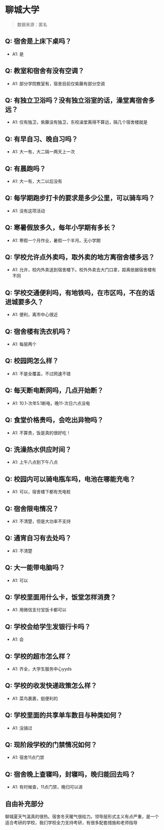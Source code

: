 # 聊城大学

> 数据来源：匿名

## Q: 宿舍是上床下桌吗？

- A1: 是

## Q: 教室和宿舍有没有空调？

- A1: 部分学院教室有，宿舍目前仅紫藤有部分空调

## Q: 有独立卫浴吗？没有独立浴室的话，澡堂离宿舍多远？

- A1: 仅有独卫，紫藤没有独卫，东校澡堂离得不算远，隔几个宿舍楼就是

## Q: 有早自习、晚自习吗？

- A1: 大一有，大二隔一两天上一次

## Q: 有晨跑吗？

- A1: 大一有，大二以后没有

## Q: 每学期跑步打卡的要求是多少公里，可以骑车吗？

- A1: 没有这项活动

## Q: 寒暑假放多久，每年小学期有多长？

- A1: 寒假一个月作业，暑假一个半月。无小学期

## Q: 学校允许点外卖吗，取外卖的地方离宿舍楼多远？

- A1: 允许，校内外卖送到宿舍楼下。校外外卖去大门口拿，距离依据宿舍楼有不同

## Q: 学校交通便利吗，有地铁吗，在市区吗，不在的话进城要多久？

- A1: 便利，离市中心很近

## Q: 宿舍楼有洗衣机吗？

- A1: 每层两个

## Q: 校园网怎么样？

- A1: 不是全覆盖，不过网速不错

## Q: 每天断电断网吗，几点开始断？

- A1: 10.1-次年5.1断电，晚11-次日六点没电

## Q: 食堂价格贵吗，会吃出异物吗？

- A1: 不算贵，饭是真的很好吃！

## Q: 洗澡热水供应时间？

- A1: 上午八点到下午八点

## Q: 校园内可以骑电瓶车吗，电池在哪能充电？

- A1: 可以，宿舍楼下都有充电桩

## Q: 宿舍限电情况？

- A1: 不清楚，但是大功率不支持

## Q: 通宵自习有去处吗？

- A1: 不清楚

## Q: 大一能带电脑吗？

- A1: 可以

## Q: 学校里面用什么卡，饭堂怎样消费？

- A1: 用微信支付宝饭卡都可以

## Q: 学校会给学生发银行卡吗？

- A1: 会

## Q: 学校的超市怎么样？

- A1: 齐全，大学生服务中心yyds

## Q: 学校的收发快递政策怎么样？

- A1: 菜鸟裹裹，挺便利的

## Q: 学校里面的共享单车数目与种类如何？

- A1: 没骑过

## Q: 现阶段学校的门禁情况如何？

- A1: 宿舍11点门禁

## Q: 宿舍晚上查寝吗，封寝吗，晚归能回去吗？

- A1: 有时候查，11点门禁，晚归可以进

## 自由补充部分

聊城夏天气温真的很热。宿舍冬天暖气很给力。领导层形式主义有点严重，是一个适合考研的学校，我们学校全力支持考研，有很多配套措施和老师指导